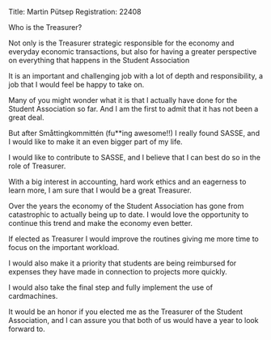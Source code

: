 Title: Martin Pütsep
Registration: 22408

Who is the Treasurer?

Not only is the Treasurer strategic responsible for the economy and everyday economic transactions, but also for having a greater perspective on everything that happens in the Student Association

It is an important and challenging job with a lot of depth and responsibility, a job that I would feel be happy to take on.

Many of you might wonder what it is that I actually have done for the Student Association so far. And I am the first to admit that it has not been a great deal.

But after Småttingkommittén (fu**ing awesome!!) I really found SASSE, and I would like to make it an even bigger part of my life.

I would like to contribute to SASSE, and I believe that I can best do so in the role of Treasurer.

With a big interest in accounting, hard work ethics and an eagerness to learn more, I am sure that I would be a great Treasurer.

Over the years the economy of the Student Association has gone from catastrophic to actually being up to date. I would love the opportunity to continue this trend and make the economy even better.

If elected as Treasurer I would improve the routines giving me more time to focus on the important workload.

I would also make it a priority that students are being reimbursed for expenses they have made in connection to projects more quickly.

I would also take the final step and fully implement the use of cardmachines.

It would be an honor if you elected me as the Treasurer of the Student Association, and I can assure you that both of us would have a year to look forward to.

